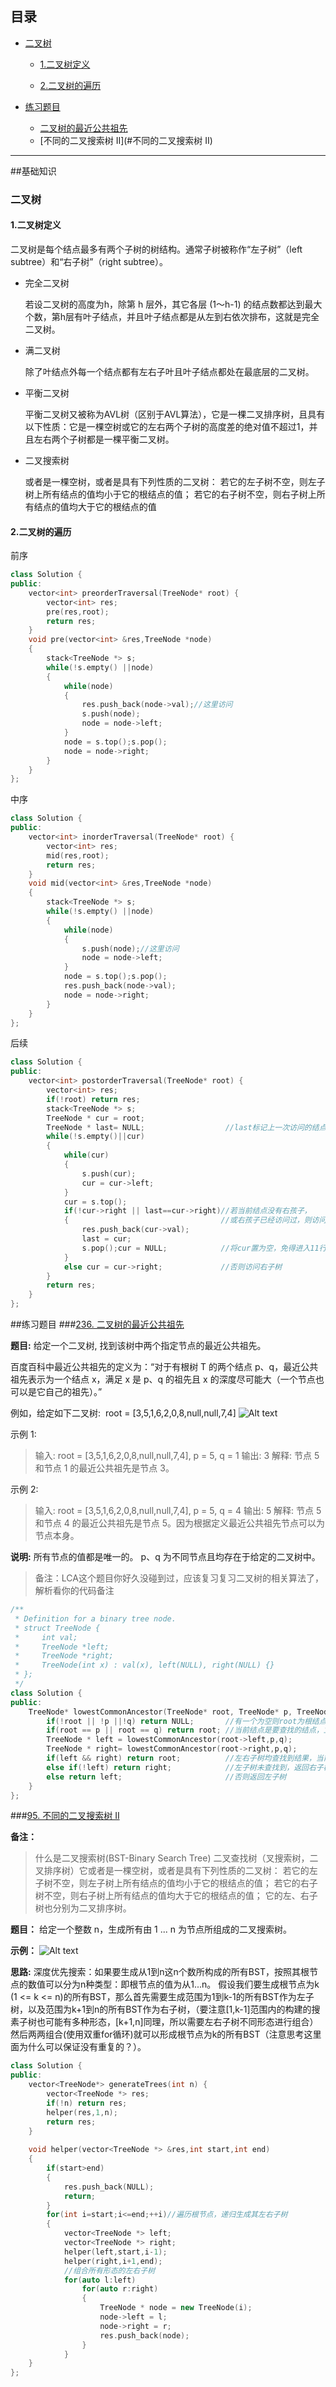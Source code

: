 ## 目录

+ [二叉树](#二叉树)

  + [1.二叉树定义](#1.二叉树定义)

  + [2.二叉树的遍历](#2.二叉树的遍历)
+ [练习题目](#练习题目)
  + [二叉树的最近公共祖先](#二叉树的最近公共祖先)
  + [不同的二叉搜索树 II](#不同的二叉搜索树 II)

---



##基础知识

### 二叉树

#### 1.二叉树定义

二叉树是每个结点最多有两个子树的树结构。通常子树被称作“左子树”（left subtree）和“右子树”（right subtree）。
+ 完全二叉树

  若设二叉树的高度为h，除第 h 层外，其它各层 (1～h-1) 的结点数都达到最大个数，第h层有叶子结点，并且叶子结点都是从左到右依次排布，这就是完全二叉树。

+ 满二叉树

  除了叶结点外每一个结点都有左右子叶且叶子结点都处在最底层的二叉树。

+ 平衡二叉树

  平衡二叉树又被称为AVL树（区别于AVL算法），它是一棵二叉排序树，且具有以下性质：它是一棵空树或它的左右两个子树的高度差的绝对值不超过1，并且左右两个子树都是一棵平衡二叉树。

+ 二叉搜索树

  或者是一棵空树，或者是具有下列性质的二叉树： 若它的左子树不空，则左子树上所有结点的值均小于它的根结点的值； 若它的右子树不空，则右子树上所有结点的值均大于它的根结点的值

#### 2.二叉树的遍历

前序
```cpp
class Solution {
public:
    vector<int> preorderTraversal(TreeNode* root) {
        vector<int> res;
        pre(res,root);
        return res;
    }
    void pre(vector<int> &res,TreeNode *node)
    {
        stack<TreeNode *> s;
        while(!s.empty() ||node)
        {
            while(node)
            {
                res.push_back(node->val);//这里访问
                s.push(node);
                node = node->left;
            }
            node = s.top();s.pop();
            node = node->right;
        }
    }
};
```
中序
```cpp
class Solution {
public:
    vector<int> inorderTraversal(TreeNode* root) {
        vector<int> res;
        mid(res,root);
        return res;
    }
    void mid(vector<int> &res,TreeNode *node)
    {
        stack<TreeNode *> s;
        while(!s.empty() ||node)
        {
            while(node)
            {
                s.push(node);//这里访问
                node = node->left;
            }
            node = s.top();s.pop();
            res.push_back(node->val);
            node = node->right;
        }
    }
};
```
后续
``` cpp
class Solution {
public:
    vector<int> postorderTraversal(TreeNode* root) {
        vector<int> res;
        if(!root) return res;
        stack<TreeNode *> s;
        TreeNode * cur = root;
        TreeNode * last= NULL;                  //last标记上一次访问的结点
        while(!s.empty()||cur)
        {
            while(cur)
            {
                s.push(cur);
                cur = cur->left;
            }
            cur = s.top();
            if(!cur->right || last==cur->right)//若当前结点没有右孩子，
            {                                  //或右孩子已经访问过，则访问当前结点
                res.push_back(cur->val);
                last = cur;
                s.pop();cur = NULL;            //将cur置为空，免得进入11行的循环
            }
            else cur = cur->right;             //否则访问右子树
        }
        return res;
    }
};
```
##练习题目
###[236. 二叉树的最近公共祖先](https://leetcode-cn.com/problems/lowest-common-ancestor-of-a-binary-tree/submissions/)


**题目:**
给定一个二叉树, 找到该树中两个指定节点的最近公共祖先。

百度百科中最近公共祖先的定义为：“对于有根树 T 的两个结点 p、q，最近公共祖先表示为一个结点 x，满足 x 是 p、q 的祖先且 x 的深度尽可能大（一个节点也可以是它自己的祖先）。”

例如，给定如下二叉树:  root = [3,5,1,6,2,0,8,null,null,7,4]
![Alt text](./pictures/1560606545405.png)

示例 1:
>输入: root = [3,5,1,6,2,0,8,null,null,7,4], p = 5, q = 1
输出: 3
解释: 节点 5 和节点 1 的最近公共祖先是节点 3。

示例 2:
>输入: root = [3,5,1,6,2,0,8,null,null,7,4], p = 5, q = 4
输出: 5
解释: 节点 5 和节点 4 的最近公共祖先是节点 5。因为根据定义最近公共祖先节点可以为节点本身。



**说明:**
所有节点的值都是唯一的。
p、q 为不同节点且均存在于给定的二叉树中。

> 备注：LCA这个题目你好久没碰到过，应该复习复习二叉树的相关算法了，解析看你的代码备注

```cpp
/**
 * Definition for a binary tree node.
 * struct TreeNode {
 *     int val;
 *     TreeNode *left;
 *     TreeNode *right;
 *     TreeNode(int x) : val(x), left(NULL), right(NULL) {}
 * };
 */
class Solution {
public:
    TreeNode* lowestCommonAncestor(TreeNode* root, TreeNode* p, TreeNode* q) {
        if(!root || !p ||!q) return NULL;       //有一个为空则root为根结点的树查找失败，返回NULL
        if(root == p || root == q) return root; //当前结点是要查找的结点，立即返回当前结点
        TreeNode * left = lowestCommonAncestor(root->left,p,q);
        TreeNode * right= lowestCommonAncestor(root->right,p,q);
        if(left && right) return root;          //左右子树均查找到结果，当前结点是LCA，返回当前根节点
        else if(!left) return right;            //左子树未查找到，返回右子树，若右子树未查找到，返回的是NULL
        else return left;                       //否则返回左子树
    }
};
```

###[95. 不同的二叉搜索树 II](https://leetcode-cn.com/problems/unique-binary-search-trees-ii/submissions/)


**备注：**

> 什么是二叉搜索树(BST-Binary Search Tree)
二叉查找树（叉搜索树，二叉排序树）它或者是一棵空树，或者是具有下列性质的二叉树： 若它的左子树不空，则左子树上所有结点的值均小于它的根结点的值； 若它的右子树不空，则右子树上所有结点的值均大于它的根结点的值； 它的左、右子树也分别为二叉排序树。



**题目：**
给定一个整数 n，生成所有由 1 ... n 为节点所组成的二叉搜索树。

**示例：**
![Alt text](./pictures/1561190216815.png)



**思路:**
深度优先搜索：如果要生成从1到n这n个数所构成的所有BST，按照其根节点的数值可以分为n种类型：即根节点的值为从1...n。
假设我们要生成根节点为k (1 <= k <= n)的所有BST，那么首先需要生成范围为1到k-1的所有BST作为左子树，以及范围为k+1到n的所有BST作为右子树，（要注意[1,k-1]范围内的构建的搜素子树也可能有多种形态，[k+1,n]同理，所以需要左右子树不同形态进行组合）然后两两组合(使用双重for循环)就可以形成根节点为k的所有BST（注意思考这里面为什么可以保证没有重复的？）。

```cpp
class Solution {
public:
    vector<TreeNode*> generateTrees(int n) {
        vector<TreeNode *> res;
        if(!n) return res;
        helper(res,1,n);
        return res;
    }
    
    void helper(vector<TreeNode *> &res,int start,int end)
    {
        if(start>end)
        {
            res.push_back(NULL);
            return;
        }
        for(int i=start;i<=end;++i)//遍历根节点，递归生成其左右子树
        {
            vector<TreeNode *> left;
            vector<TreeNode *> right;
            helper(left,start,i-1);
            helper(right,i+1,end);
            //组合所有形态的左右子树
            for(auto l:left)
                for(auto r:right)
                {
                    TreeNode * node = new TreeNode(i);
                    node->left = l;
                    node->right = r;
                    res.push_back(node);
                }
            }
    }
};
```



